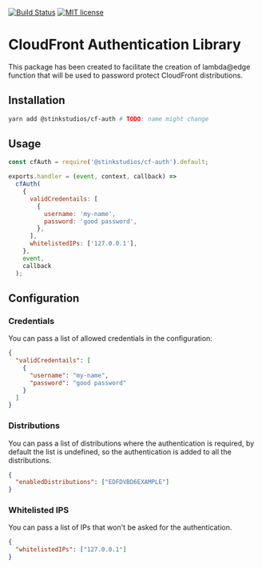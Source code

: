 [![Build Status](https://travis-ci.com/Stinkstudios/npm-packages.svg?branch=master)](https://travis-ci.com/Stinkstudios/npm-packages)
[![MIT license](http://img.shields.io/badge/license-MIT-brightgreen.svg)](http://opensource.org/licenses/MIT)

# CloudFront Authentication Library

This package has been created to facilitate the creation of lambda@edge function that will
be used to password protect CloudFront distributions.

## Installation

```bash
yarn add @stinkstudios/cf-auth # TODO: name might change
```

## Usage

```js
const cfAuth = require('@stinkstudios/cf-auth').default;

exports.handler = (event, context, callback) =>
  cfAuth(
    {
      validCredentails: [
        {
          username: 'my-name',
          password: 'good password',
        },
      ],
      whitelistedIPs: ['127.0.0.1'],
    },
    event,
    callback
  );
```

## Configuration

### Credentials

You can pass a list of allowed credentials in the configuration:

```json
{
  "validCredentails": [
    {
      "username": "my-name",
      "password": "good password"
    }
  ]
}
```

### Distributions

You can pass a list of distributions where the authentication is required,
by default the list is undefined, so the authentication is added to all the
distributions.

```json
{
  "enabledDistributions": ["EDFDVBD6EXAMPLE"]
}
```

### Whitelisted IPS

You can pass a list of IPs that won't be asked for the authentication.

```json
{
  "whitelistedIPs": ["127.0.0.1"]
}
```
